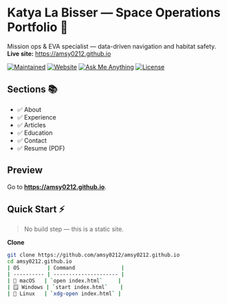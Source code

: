 # Katya La Bisser — Space Operations Portfolio 🚀
Mission ops & EVA specialist — data-driven navigation and habitat safety.  
**Live site:** https://amsy0212.github.io

[![Maintained](https://img.shields.io/badge/maintained-yes-2ecc71.svg)](https://github.com/amsy0212/amsy0212.github.io/commits/master)
[![Website](https://img.shields.io/badge/website-online-1abc9c.svg)](https://amsy0212.github.io)
[![Ask Me Anything](https://img.shields.io/badge/ask%20me-LinkedIn-0a66c2.svg)](https://www.linkedin.com/in/katia-sumets-51ab4461/)
[![License](https://img.shields.io/badge/license-MIT-blue.svg)](./LICENSE)

## Sections 📚
- ✅ About
- ✅ Experience
- ✅ Articles
- ✅ Education
- ✅ Contact
- ✅ Resume (PDF)

## Preview
Go to **https://amsy0212.github.io**.

## Quick Start ⚡️

> No build step — this is a static site.

**Clone**
```bash
git clone https://github.com/amsy0212/amsy0212.github.io
cd amsy0212.github.io
| OS         | Command               |
| ---------- | --------------------- |
| 🍎 macOS   | `open index.html`     |
| 🪟 Windows | `start index.html`    |
| 🐧 Linux   | `xdg-open index.html` |
